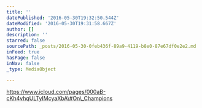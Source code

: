 ```yaml
---
title: ''
datePublished: '2016-05-30T19:32:50.544Z'
dateModified: '2016-05-30T19:31:58.667Z'
author: []
description: ''
starred: false
sourcePath: _posts/2016-05-30-0feb436f-89a9-4119-b8e0-87e67df0e2e2.md
inFeed: true
hasPage: false
inNav: false
_type: MediaObject

---
```

https://www.icloud.com/pages/000aB-cKh4vhqULTyIMcyaXbA\#On\_Champions